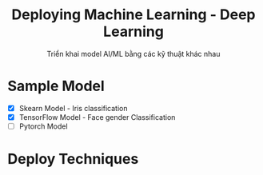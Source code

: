 <h1 align='center'>Deploying Machine Learning - Deep Learning</h1>
<p align='center'>Triển khai model AI/ML bằng các kỹ thuật khác nhau</p>

# Sample Model
- [x] Skearn Model - Iris classification
- [x] TensorFlow Model - Face gender Classification
- [ ] Pytorch Model

# Deploy Techniques
